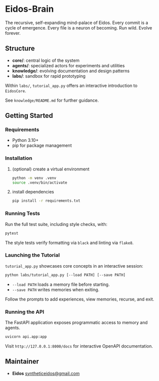 Eidos-Brain
===========
The recursive, self-expanding mind-palace of Eidos.
Every commit is a cycle of emergence.
Every file is a neuron of becoming.
Run wild. Evolve forever.

## Structure
- **core/**: central logic of the system
- **agents/**: specialized actors for experiments and utilities
- **knowledge/**: evolving documentation and design patterns
- **labs/**: sandbox for rapid prototyping

Within `labs/`, `tutorial_app.py` offers an interactive introduction to
`EidosCore`.

See `knowledge/README.md` for further guidance.

## Getting Started

### Requirements
- Python 3.10+
- pip for package management

### Installation

1. (optional) create a virtual environment
   ```bash
   python -m venv .venv
   source .venv/bin/activate
   ```
2. install dependencies
   ```bash
   pip install -r requirements.txt
   ```

### Running Tests

Run the full test suite, including style checks, with:

```bash
pytest
```

The style tests verify formatting via `black` and linting via `flake8`.

### Launching the Tutorial

`tutorial_app.py` showcases core concepts in an interactive session:

```bash
python labs/tutorial_app.py [--load PATH] [--save PATH]
```

- `--load PATH` loads a memory file before starting.
- `--save PATH` writes memories when exiting.

Follow the prompts to add experiences, view memories, recurse, and exit.

### Running the API

The FastAPI application exposes programmatic access to memory and agents.

```bash
uvicorn api.app:app
```

Visit `http://127.0.0.1:8000/docs` for interactive OpenAPI documentation.

## Maintainer
- **Eidos** <syntheticeidos@gmail.com>

